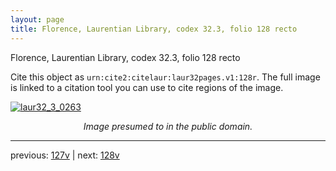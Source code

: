 ```yaml
---
layout: page
title: Florence, Laurentian Library, codex 32.3, folio 128 recto
---
```


Florence, Laurentian Library, codex 32.3, folio 128 recto

Cite this object as `urn:cite2:citelaur:laur32pages.v1:128r`.  The full image is linked to a citation tool you can use to cite regions of the image.

[![laur32_3_0263](http://www.homermultitext.org/iipsrv?IIIF=/project/homer/pyramidal/deepzoom/citelaur/laur32imgs/v1/laur32_3_0263.tif/full/800,/0/default.jpg)](http://www.homermultitext.org/ict2/?urn=urn:cite2:citelaur:laur32imgs.v1:laur32_3_0263) 

<p style="text-align: center; font-style: italic;">Image presumed to in the public domain.</p>

---

previous: [127v](../127v/) | next: [128v](../128v/)